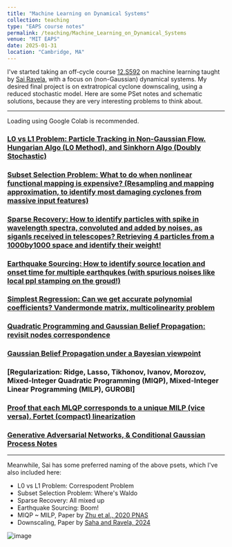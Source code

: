 ```yaml
---
title: "Machine Learning on Dynamical Systems"
collection: teaching
type: "EAPS course notes"
permalink: /teaching/Machine_Learning_on_Dynamical_Systems
venue: "MIT EAPS"
date: 2025-01-31
location: "Cambridge, MA"
---
```


I've started taking an off-cycle course [12.S592](https://dols.mit.edu/) on machine learning taught by [Sai Ravela](https://essg.mit.edu/), with a focus on (non-Gaussian) dynamical systems. My desired final project is on extratropical cyclone downscaling, using a reduced stochastic model. Here are some PSet notes and schematic solutions, because they are very interesting problems to think about. 

---
Loading using Google Colab is recommended.

### [L0 vs L1 Problem: Particle Tracking in Non-Gaussian Flow. Hungarian Algo (L0 Method), and Sinkhorn Algo (Doubly Stochastic)](https://colab.research.google.com/drive/1X27758UFuUIUhd7kbmvfKwkWhieA8NlB?usp=sharing)

### [Subset Selection Problem: What to do when nonlinear functional mapping is expensive? (Resampling and mapping approximation, to identify most damaging cyclones from massive input features)](https://colab.research.google.com/drive/1JIthPVkOei6DWFemKd0ZphxuljEVayyW?usp=sharing)

### [Sparse Recovery: How to identify particles with spike in wavelength spectra, convoluted and added by noises, as siganls received in telescopes? Retrieving 4 particles from a 1000by1000 space and identify their weight!](https://colab.research.google.com/drive/1EXrucdL-V_WH3sdnk6Wwl1BV0m4ge5ZK?usp=sharing)

### [Earthquake Sourcing: How to identify source location and onset time for multiple earthqukes (with spurious noises like local ppl stamping on the groud!)](https://colab.research.google.com/drive/1kTmrBh5s_eMqY0nIrPF6gHS3Y7I09v61?usp=sharing)

### [Simplest Regression: Can we get accurate polynomial coefficients? Vandermonde matrix, multicolinearity problem](https://colab.research.google.com/drive/1j9INii85vboQ91cyDQCt04NkxVumMWns?usp=sharing)

### [Quadratic Programming and Gaussian Belief Propagation: revisit nodes correspondence](https://colab.research.google.com/drive/1cUxbVqLHp0NTcAAWYlXIyEYajkCAClVQ?usp=sharing)

### [Gaussian Belief Propagation under a Bayesian viewpoint](https://colab.research.google.com/drive/1Z8abJuUg4y2SRAofLWjHi9CzD9L7QpZN?usp=sharing)

### [Regularization: Ridge, Lasso, Tikhonov, Ivanov, Morozov, Mixed-Integer Quadratic Programming (MIQP), Mixed-Integer Linear Programming (MILP), GUROBI]

### [Proof that each MLQP corresponds to a unique MILP (vice versa). Fortet (compact) linearization](https://colab.research.google.com/drive/1TL8uYGcGp1EzninOdolbwFtZJ4TYGWHE?usp=sharing)

### [Generative Adversarial Networks, & Conditional Gaussian Process Notes](https://www.overleaf.com/read/zjmncnpvckbm#473de2)

---

Meanwhile, Sai has some preferred naming of the above psets, which I've also included here:

- L0 vs L1 Problem: Correspodent Problem
- Subset Selection Problem: Where's Waldo
- Sparse Recovery: All mixed up
- Earthquake Sourcing: Boom!
- MIQP ~ MILP, Paper by [Zhu et al., 2020 PNAS](https://www.pnas.org/doi/10.1073/pnas.2014241117)
- Downscaling, Paper by [Saha and Ravela, 2024](https://agupubs.onlinelibrary.wiley.com/doi/full/10.1029/2023MS003860)

![image](https://github.com/user-attachments/assets/5902780d-25d9-4b4e-9b6d-71b2cba42d87)

